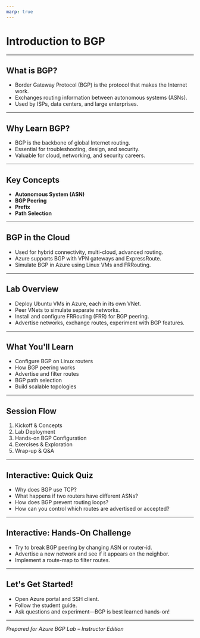 ```yaml
---
marp: true
---
```


# Introduction to BGP

---

## What is BGP?

- Border Gateway Protocol (BGP) is the protocol that makes the Internet work.
- Exchanges routing information between autonomous systems (ASNs).
- Used by ISPs, data centers, and large enterprises.

---

## Why Learn BGP?

- BGP is the backbone of global Internet routing.
- Essential for troubleshooting, design, and security.
- Valuable for cloud, networking, and security careers.

---

## Key Concepts

- **Autonomous System (ASN)**
- **BGP Peering**
- **Prefix**
- **Path Selection**

---

## BGP in the Cloud

- Used for hybrid connectivity, multi-cloud, advanced routing.
- Azure supports BGP with VPN gateways and ExpressRoute.
- Simulate BGP in Azure using Linux VMs and FRRouting.

---

## Lab Overview

- Deploy Ubuntu VMs in Azure, each in its own VNet.
- Peer VNets to simulate separate networks.
- Install and configure FRRouting (FRR) for BGP peering.
- Advertise networks, exchange routes, experiment with BGP features.

---

## What You'll Learn

- Configure BGP on Linux routers
- How BGP peering works
- Advertise and filter routes
- BGP path selection
- Build scalable topologies

---

## Session Flow

1. Kickoff & Concepts
2. Lab Deployment
3. Hands-on BGP Configuration
4. Exercises & Exploration
5. Wrap-up & Q&A

---

## Interactive: Quick Quiz

- Why does BGP use TCP?
- What happens if two routers have different ASNs?
- How does BGP prevent routing loops?
- How can you control which routes are advertised or accepted?

---

## Interactive: Hands-On Challenge

- Try to break BGP peering by changing ASN or router-id.
- Advertise a new network and see if it appears on the neighbor.
- Implement a route-map to filter routes.

---

## Let's Get Started!

- Open Azure portal and SSH client.
- Follow the student guide.
- Ask questions and experiment—BGP is best learned hands-on!

---

_Prepared for Azure BGP Lab – Instructor Edition_
